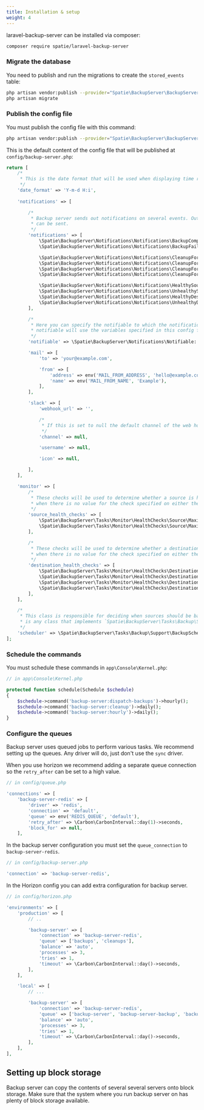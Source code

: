 ```yaml
---
title: Installation & setup
weight: 4
---
```


laravel-backup-server can be installed via composer:

```bash
composer require spatie/laravel-backup-server
```

### Migrate the database

You need to publish and run the migrations to create the `stored_events` table:

```bash
php artisan vendor:publish --provider="Spatie\BackupServer\BackupServerServiceProvider" --tag="migrations"
php artisan migrate
```

### Publish the config file

You must publish the config file with this command:

```bash
php artisan vendor:publish --provider="Spatie\BackupServer\BackupServerServiceProvider" --tag="config"
```

This is the default content of the config file that will be published at `config/backup-server.php`:

```php
return [
    /*
     * This is the date format that will be used when displaying time related information on backups.
     */
    'date_format' => 'Y-m-d H:i',
    
    'notifications' => [

        /*
         * Backup server sends out notifications on several events. Out of the box, mails and Slack messages
         * can be sent.
         */
        'notifications' => [
            \Spatie\BackupServer\Notifications\Notifications\BackupCompletedNotification::class => ['mail'],
            \Spatie\BackupServer\Notifications\Notifications\BackupFailedNotification::class => ['mail'],

            \Spatie\BackupServer\Notifications\Notifications\CleanupForSourceCompletedNotification::class => ['mail'],
            \Spatie\BackupServer\Notifications\Notifications\CleanupForSourceFailedNotification::class => ['mail'],
            \Spatie\BackupServer\Notifications\Notifications\CleanupForDestinationCompletedNotification::class => ['mail'],
            \Spatie\BackupServer\Notifications\Notifications\CleanupForDestinationFailedNotification::class => ['mail'],

            \Spatie\BackupServer\Notifications\Notifications\HealthySourceFoundNotification::class => ['mail'],
            \Spatie\BackupServer\Notifications\Notifications\UnhealthySourceFoundNotification::class => ['mail'],
            \Spatie\BackupServer\Notifications\Notifications\HealthyDestinationFoundNotification::class => ['mail'],
            \Spatie\BackupServer\Notifications\Notifications\UnhealthyDestinationFoundNotification::class => ['mail'],
        ],

        /*
         * Here you can specify the notifiable to which the notifications should be sent. The default
         * notifiable will use the variables specified in this config file.
         */
        'notifiable' => \Spatie\BackupServer\Notifications\Notifiable::class,

        'mail' => [
            'to' => 'your@example.com',

            'from' => [
                'address' => env('MAIL_FROM_ADDRESS', 'hello@example.com'),
                'name' => env('MAIL_FROM_NAME', 'Example'),
            ],
        ],

        'slack' => [
            'webhook_url' => '',

            /*
             * If this is set to null the default channel of the web hook will be used.
             */
            'channel' => null,

            'username' => null,

            'icon' => null,

        ],
    ],

    'monitor' => [
        /*
         * These checks will be used to determine whether a source is health. The given value will be used
         * when there is no value for the check specified on either the destination or the source.
         */
        'source_health_checks' => [
            \Spatie\BackupServer\Tasks\Monitor\HealthChecks\Source\MaximumStorageInMB::class => 5000,
            \Spatie\BackupServer\Tasks\Monitor\HealthChecks\Source\MaximumAgeInDays::class => 1,
        ],

        /*
         * These checks will be used to determine whether a destination is healthy. The given value will be used
         * when there is no value for the check specified on either the destination or the source.
         */
        'destination_health_checks' => [
            \Spatie\BackupServer\Tasks\Monitor\HealthChecks\Destination\DestinationReachable::class,
            \Spatie\BackupServer\Tasks\Monitor\HealthChecks\Destination\MaximumDiskCapacityUsageInPercentage::class => 90,
            \Spatie\BackupServer\Tasks\Monitor\HealthChecks\Destination\MaximumStorageInMB::class => 0,
            \Spatie\BackupServer\Tasks\Monitor\HealthChecks\Destination\MaximumInodeUsageInPercentage::class => 90,
        ],
    ],

    /*
     * This class is responsible for deciding when sources should be backed up. An valid backup scheduler
     * is any class that implements `Spatie\BackupServer\Tasks\Backup\Support\BackupScheduler\BackupScheduler`.
     */
    'scheduler' => \Spatie\BackupServer\Tasks\Backup\Support\BackupScheduler\DefaultBackupScheduler::class,
];
```

### Schedule the commands

You must schedule these commands in `app\Console\Kernel.php`:

```php
// in app\Console\Kernel.php

protected function schedule(Schedule $schedule)
{
    $schedule->command('backup-server:dispatch-backups')->hourly();
    $schedule->command('backup-server:cleanup')->daily();
    $schedule->command('backup-server:hourly')->daily();
}
```

### Configure the queues

Backup server uses queued jobs to perform various tasks. We recommend setting up the queues. Any driver will do, just don't use the `sync` driver.

When you use horizon we recommend adding a separate queue connection so the `retry_after` can be set to a high value.

```php
// in config/queue.php

'connections' => [
    'backup-server-redis' => [
        'driver' => 'redis',
        'connection' => 'default',
        'queue' => env('REDIS_QUEUE', 'default'),
        'retry_after' => \Carbon\CarbonInterval::day(1)->seconds,
        'block_for' => null,
    ],
```

In the backup server configuration you must set the `queue_connection` to `backup-server-redis`.

```php
// in config/backup-server.php

'connection' => 'backup-server-redis',
```

In the Horizon config you can add extra configuration for backup server.

```php
// in config/horizon.php

'environments' => [
    'production' => [
        // ..

        'backup-server' => [
            'connection' => 'backup-server-redis',
            'queue' => ['backups', 'cleanups'],
            'balance' => 'auto',
            'processes' => 3,
            'tries' => 1,
            'timeout' => \Carbon\CarbonInterval::day()->seconds,
        ],
    ],

    'local' => [
        // ...

        'backup-server' => [
            'connection' => 'backup-server-redis',
            'queue' => ['backup-server', 'backup-server-backup', 'backup-server-cleanup'],
            'balance' => 'auto',
            'processes' => 3,
            'tries' => 1,
            'timeout' => \Carbon\CarbonInterval::day()->seconds,
        ],
    ],
],
```


## Setting up block storage

Backup server can copy the contents of several several servers onto block storage. Make sure that the system where you run backup server on has plenty of block storage available.
